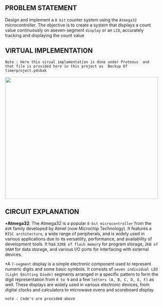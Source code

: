 ## PROBLEM STATEMENT
Design and implement a `8 bit` counter system using the `Atmega32` microcontroller. The objective is to create a system that displays a count value continuously on aseven-segment `display` or an `LCD`, accurately tracking and displaying the count value

## VIRTUAL IMPLEMENTATION
`Note : Here this virual implementation is done under Proteous  and that file is provided here in this project as  Backup Of timerproject.pdsbak `

<img src="https://github.com/VRASHABHPATIL/Microcontroller-Projects/assets/105427388/3f6ac6c2-6447-4254-aafc-794fa9e2b745" width=500 height=400/>

## CIRCUIT EXPLANATION

•**Atmega32**: The Atmega32 is a popular `8-bit microcontroller` from the `AVR` family developed by Atmel (now Microchip Technology). It features a `RISC architecture`, a wide range of peripherals, and is widely used in various applications due to its versatility, performance, and availability of development tools. It has `32KB of flash memor`y for program storage, `2KB of SRAM` for data storage, and various I/O ports for interfacing with external devices.

•A `7-segment` display is a simple electronic component used to represent numeric digits and some basic symbols. It consists of `seven individual LED (Light Emitting Diode)` segments arranged in a specific pattern to form the digit representation from `0 to 9` and a few `letters (A, B, C, D, E, F)` as well. These displays are widely used in various electronic devices, from digital clocks and calculators to microwave ovens and scoreboard display.

`note : Code's are provided above `
